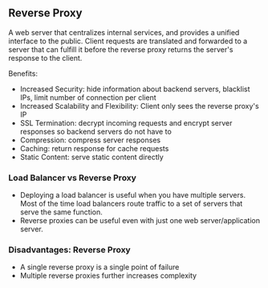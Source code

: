 ## Reverse Proxy

A web server that centralizes internal services, and provides a unified interface to the public. Client requests are translated and forwarded to a server that can fulfill it before the reverse proxy returns the server's response to the client.

Benefits:
- Increased Security: hide information about backend servers, blacklist IPs, limit number of connection per client
- Increased Scalability and Flexibility: Client only sees the reverse proxy's IP
- SSL Termination: decrypt incoming requests and encrypt server responses so backend servers do not have to
- Compression: compress server responses
- Caching: return response for cache requests
- Static Content: serve static content directly

### Load Balancer vs Reverse Proxy

- Deploying a load balancer is useful when you have multiple servers. Most of the time load balancers route traffic to a set of servers that serve the same function.
- Reverse proxies can be useful even with just one web server/application server.

### Disadvantages: Reverse Proxy

- A single reverse proxy is a single point of failure
- Multiple reverse proxies further increases complexity

